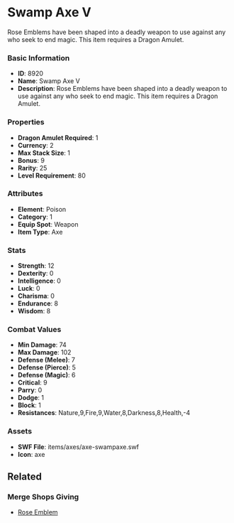 # Swamp Axe V

Rose Emblems have been shaped into a deadly weapon to use against any who seek to end magic. This item requires a Dragon Amulet.

### Basic Information

- **ID**: 8920
- **Name**: Swamp Axe V
- **Description**: Rose Emblems have been shaped into a deadly weapon to use against any who seek to end magic. This item requires a Dragon Amulet.

### Properties

- **Dragon Amulet Required**: 1
- **Currency**: 2
- **Max Stack Size**: 1
- **Bonus**: 9
- **Rarity**: 25
- **Level Requirement**: 80

### Attributes

- **Element**: Poison
- **Category**: 1
- **Equip Spot**: Weapon
- **Item Type**: Axe

### Stats

- **Strength**: 12
- **Dexterity**: 0
- **Intelligence**: 0
- **Luck**: 0
- **Charisma**: 0
- **Endurance**: 8
- **Wisdom**: 8

### Combat Values

- **Min Damage**: 74
- **Max Damage**: 102
- **Defense (Melee)**: 7
- **Defense (Pierce)**: 5
- **Defense (Magic)**: 6
- **Critical**: 9
- **Parry**: 0
- **Dodge**: 1
- **Block**: 1
- **Resistances**: Nature,9,Fire,9,Water,8,Darkness,8,Health,-4

### Assets

- **SWF File**: items/axes/axe-swampaxe.swf
- **Icon**: axe

## Related

### Merge Shops Giving

- [Rose Emblem](../merge-shops/131-rose-emblem.md)

